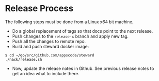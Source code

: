 # Release Process

The following steps must be done from a Linux x64 bit machine.

- Do a global replacement of tags so that docs point to the next release.
- Push changes to the `release-x` branch and apply new tag.
- Push all the changes to remote repo.
- Build and push steward docker image:
```console
$ cd ~/go/src/github.com/appscode/steward
./hack/release.sh
```

- Now, update the release notes in Github. See previous release notes to get an idea what to include there.
